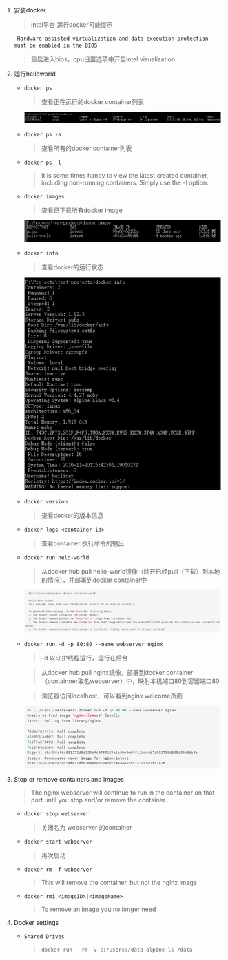 1. 安装docker

    > intel平台 运行docker可能提示
    
        Hardware assisted virtualization and data execution protection must be enabled in the BIOS

    > 重启进入bios，cpu设置选项中开启intel visualization
    
    
2. 运行helloworld
    
    - `docker ps`
      
        > 查看正在运行的docker container列表
        
        ![](screenshot/docker_ps.png)
        
    - `docker ps -a`
      
        > 查看所有的docker container列表
        
    - `docker ps -l`
      
        > It is some times handy to view the latest created container, including non-running containers. Simply use the -l option:
        
    - `docker images`
      
        > 查看已下载所有docker image
        
        ![](screenshot/docker_images.png)
    
    - `docker info`
        
        > 查看docker的运行状态
        
        ![](screenshot/docker_info.png)
    
    - `docker version` 
        
        > 查看docker的版本信息
        
    - `docker logs <container-id>` 
        
        > 查看container 执行命令的输出
    
    - `docker run helo-world` 
        
        > 从docker hub pull hello-world镜像（除开已经pull（下载）到本地的情况），并部署到docker container中
        
        ![](screenshot/docker_run_hello_world.png)
        
    - `docker run -d -p 80:80 --name webserver nginx` 
    
        > -d 以守护线程运行，运行在后台
        
        > 从docker hub pull nginx镜像，部署到docker container（containner取名webserver）中，映射本机端口80到容器端口80
        
        > 浏览器访问localhost，可以看到nginx welcome页面
        
        ![](screenshot/docker_run_nginx.png)
    
3. Stop or remove containers and images
    
    > The nginx webserver will continue to run in the container on that port until you stop and/or remove the container.
    
    - `docker stop webserver` 
        
        > 关闭名为 webserver 的container
      
    - `docker start webserver` 
        
        > 再次启动
    
    - `docker rm -f webserver`
    
        > This will remove the container, but not the nginx image
    
    - `docker rmi <imageID>|<imageName>`
        
        > To remove an image you no longer need  
      
4. Docker settings
    
    - `Shared Drives`
    
        > `docker run --rm -v c:/Users:/data alpine ls /data` 
    